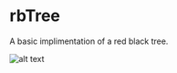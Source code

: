 # rbTree

A basic implimentation of a red black tree.

![alt text](https://github.com/spencermitton/rbTree/main/images/rbTree.png?raw=true)
